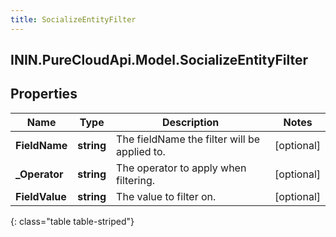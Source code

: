 ```yaml
---
title: SocializeEntityFilter
---
```

## ININ.PureCloudApi.Model.SocializeEntityFilter

## Properties

|Name | Type | Description | Notes|
|------------ | ------------- | ------------- | -------------|
| **FieldName** | **string** | The fieldName the filter will be applied to. | [optional] |
| **_Operator** | **string** | The operator to apply when filtering. | [optional] |
| **FieldValue** | **string** | The value to filter on. | [optional] |
{: class="table table-striped"}


